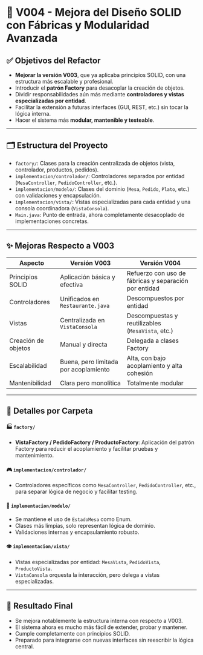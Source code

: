 # 🧠 V004 - Mejora del Diseño SOLID con Fábricas y Modularidad Avanzada

## ✅ Objetivos del Refactor

- **Mejorar la versión V003**, que ya aplicaba principios SOLID, con una estructura más escalable y profesional.
- Introducir el **patrón Factory** para desacoplar la creación de objetos.
- Dividir responsabilidades aún más mediante **controladores y vistas especializadas por entidad**.
- Facilitar la extensión a futuras interfaces (GUI, REST, etc.) sin tocar la lógica interna.
- Hacer el sistema más **modular, mantenible y testeable**.

---

## 🗂️ Estructura del Proyecto

- `factory/`: Clases para la creación centralizada de objetos (vista, controlador, productos, pedidos).
- `implementacion/controlador/`: Controladores separados por entidad (`MesaController`, `PedidoController`, etc.).
- `implementacion/modelo/`: Clases del dominio (`Mesa`, `Pedido`, `Plato`, etc.) con validaciones y encapsulación.
- `implementacion/vista/`: Vistas especializadas para cada entidad y una consola coordinadora (`VistaConsola`).
- `Main.java`: Punto de entrada, ahora completamente desacoplado de implementaciones concretas.

---

## ✨ Mejoras Respecto a V003

| Aspecto | Versión V003 | Versión V004 |
|--------|---------------|--------------|
| Principios SOLID | Aplicación básica y efectiva | Refuerzo con uso de fábricas y separación por entidad |
| Controladores | Unificados en `Restaurante.java` | Descompuestos por entidad |
| Vistas | Centralizada en `VistaConsola` | Descompuestas y reutilizables (`MesaVista`, etc.) |
| Creación de objetos | Manual y directa | Delegada a clases Factory |
| Escalabilidad | Buena, pero limitada por acoplamiento | Alta, con bajo acoplamiento y alta cohesión |
| Mantenibilidad | Clara pero monolítica | Totalmente modular |

---

## 📁 Detalles por Carpeta

#### 🏭 `factory/`

- **VistaFactory / PedidoFactory / ProductoFactory**: Aplicación del patrón Factory para reducir el acoplamiento y facilitar pruebas y mantenimiento.

#### 🎮 `implementacion/controlador/`

- Controladores específicos como `MesaController`, `PedidoController`, etc., para separar lógica de negocio y facilitar testing.

#### 🧠 `implementacion/modelo/`

- Se mantiene el uso de `EstadoMesa` como Enum.
- Clases más limpias, solo representan lógica de dominio.
- Validaciones internas y encapsulamiento robusto.

#### 👁️ `implementacion/vista/`

- Vistas especializadas por entidad: `MesaVista`, `PedidoVista`, `ProductoVista`.
- `VistaConsola` orquesta la interacción, pero delega a vistas especializadas.

---

## 🚀 Resultado Final

- Se mejora notablemente la estructura interna con respecto a V003.
- El sistema ahora es mucho más fácil de extender, probar y mantener.
- Cumple completamente con principios SOLID.
- Preparado para integrarse con nuevas interfaces sin reescribir la lógica central.
